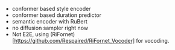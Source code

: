 - conformer based style encoder
- conformer based duration predictor
- semantic encoder with RuBert
- no diffusion sampler right now
- Not E2E, using (RiFornet)[https://github.com/Respaired/RiFornet_Vocoder] for vocoding.
